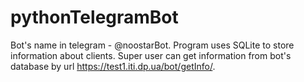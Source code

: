 # pythonTelegramBot
 
Bot's name in telegram - @noostarBot.
Program uses SQLite to store information about clients.
Super user can get information from bot's database by url https://test1.iti.dp.ua/bot/getInfo/.
